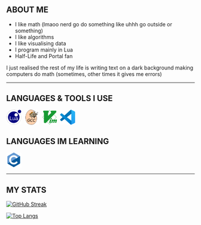 ## ABOUT ME

 - I like math (lmaoo nerd go do something like uhhh go outside or something)
 - I like algorithms
 - I like visualising data
 - I program mainly in Lua
 - Half-Life and Portal fan

I just realised the rest of my life is writing text on a dark background making computers do math (sometimes, other times it gives me errors)

***

## LANGUAGES & TOOLS I USE
<img src="https://github.com/devicons/devicon/blob/master/icons/lua/lua-original-wordmark.svg" title="Lua" alt="Lua" width="40" height="40">&nbsp;
<img src="https://github.com/devicons/devicon/blob/master/icons/gcc/gcc-original.svg" title="GCC" alt="GCC" width="40" height="40">&nbsp;
<img src="https://github.com/devicons/devicon/blob/master/icons/vim/vim-plain.svg" title="Vim" alt="Vim" width="40" height="40">&nbsp;
<img src="https://github.com/devicons/devicon/blob/master/icons/vscode/vscode-original.svg" title="VSCode" alt="VSCode" width="40" height="40">&nbsp;

## LANGUAGES IM LEARNING
<img src="https://github.com/devicons/devicon/blob/master/icons/c/c-original.svg" title="C" alt="C" width="40" height="40">&nbsp;

***

## MY STATS

[![GitHub Streak](https://github-readme-streak-stats.herokuapp.com?user=x-xxoa&theme=highcontrast)](https://git.io/streak-stats)

[![Top Langs](https://github-readme-stats.vercel.app/api/top-langs/?username=x-xxoa&layout=compact&theme=vision-friendly-dark)](https://github.com/anuraghazra/github-readme-stats)
